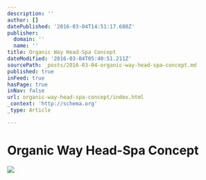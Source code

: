 ```yaml
---
description: ''
author: []
datePublished: '2016-03-04T14:51:17.680Z'
publisher:
  domain: ''
  name: ''
title: Organic Way Head-Spa Concept
dateModified: '2016-03-04T05:40:51.211Z'
sourcePath: _posts/2016-03-04-organic-way-head-spa-concept.md
published: true
inFeed: true
hasPage: true
inNav: false
url: organic-way-head-spa-concept/index.html
_context: 'http://schema.org'
_type: Article

---
```

# Organic Way Head-Spa Concept
![](https://the-grid-user-content.s3-us-west-2.amazonaws.com/65bf08e6-4e95-49d7-806f-c3044459f4c0.png)